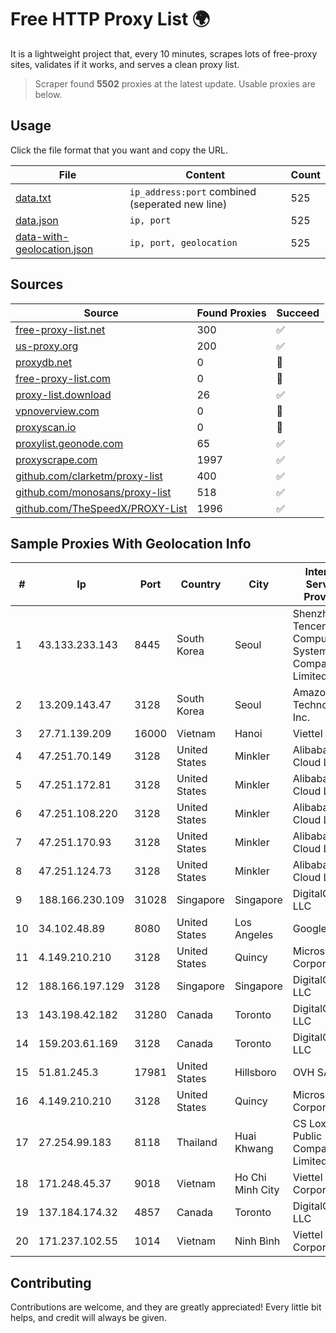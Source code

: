 
# Free HTTP Proxy List 🌍

It is a lightweight project that, every 10 minutes, scrapes lots of free-proxy sites, validates if it works, and serves a clean proxy list.


> Scraper found **5502** proxies at the latest update. Usable proxies are below.

## Usage

Click the file format that you want and copy the URL.


|File|Content|Count|
|----|-------|-----|
|[data.txt](https://raw.githubusercontent.com/themiralay/Proxy-List-World/master/data.txt)|`ip_address:port` combined (seperated new line)|525|
|[data.json](https://raw.githubusercontent.com/themiralay/Proxy-List-World/master/data.json)|`ip, port`|525|
|[data-with-geolocation.json](https://raw.githubusercontent.com/themiralay/Proxy-List-World/master/data-with-geolocation.json)|`ip, port, geolocation`|525|

## Sources

|Source|Found Proxies|Succeed|
|------|-------------|-------|
|[free-proxy-list.net](https://free-proxy-list.net)|300|✅|
|[us-proxy.org](https://www.us-proxy.org)|200|✅|
|[proxydb.net](http://proxydb.net)|0|🚫|
|[free-proxy-list.com](https://free-proxy-list.com/?page=&port=&type%5B%5D=http&type%5B%5D=https&up_time=0&search=Search)|0|🚫|
|[proxy-list.download](https://www.proxy-list.download/HTTP)|26|✅|
|[vpnoverview.com](https://vpnoverview.com/privacy/anonymous-browsing/free-proxy-servers)|0|🚫|
|[proxyscan.io](https://www.proxyscan.io)|0|🚫|
|[proxylist.geonode.com](https://proxylist.geonode.com/api/proxy-list?limit=300&page=1&sort_by=lastChecked&sort_type=desc&protocols=http,https)|65|✅|
|[proxyscrape.com](https://api.proxyscrape.com/v2/?request=displayproxies&protocol=http&timeout=10000&country=all&ssl=all&anonymity=all)|1997|✅|
|[github.com/clarketm/proxy-list](https://raw.githubusercontent.com/clarketm/proxy-list/master/proxy-list-raw.txt)|400|✅|
|[github.com/monosans/proxy-list](https://raw.githubusercontent.com/monosans/proxy-list/main/proxies/http.txt)|518|✅|
|[github.com/TheSpeedX/PROXY-List](https://raw.githubusercontent.com/TheSpeedX/PROXY-List/master/http.txt)|1996|✅|


## Sample Proxies With Geolocation Info

|#|Ip|Port|Country|City|Internet Service Provider|
|-|--|----|-------|----|-------------------------|
|1|43.133.233.143|8445|South Korea|Seoul|Shenzhen Tencent Computer Systems Company Limited|
|2|13.209.143.47|3128|South Korea|Seoul|Amazon Technologies Inc.|
|3|27.71.139.209|16000|Vietnam|Hanoi|Viettel Group|
|4|47.251.70.149|3128|United States|Minkler|Alibaba Cloud LLC|
|5|47.251.172.81|3128|United States|Minkler|Alibaba Cloud LLC|
|6|47.251.108.220|3128|United States|Minkler|Alibaba Cloud LLC|
|7|47.251.170.93|3128|United States|Minkler|Alibaba Cloud LLC|
|8|47.251.124.73|3128|United States|Minkler|Alibaba Cloud LLC|
|9|188.166.230.109|31028|Singapore|Singapore|DigitalOcean, LLC|
|10|34.102.48.89|8080|United States|Los Angeles|Google LLC|
|11|4.149.210.210|3128|United States|Quincy|Microsoft Corporation|
|12|188.166.197.129|3128|Singapore|Singapore|DigitalOcean, LLC|
|13|143.198.42.182|31280|Canada|Toronto|DigitalOcean, LLC|
|14|159.203.61.169|3128|Canada|Toronto|DigitalOcean, LLC|
|15|51.81.245.3|17981|United States|Hillsboro|OVH SAS|
|16|4.149.210.210|3128|United States|Quincy|Microsoft Corporation|
|17|27.254.99.183|8118|Thailand|Huai Khwang|CS Loxinfo Public Company Limited|
|18|171.248.45.37|9018|Vietnam|Ho Chi Minh City|Viettel Corporation|
|19|137.184.174.32|4857|Canada|Toronto|DigitalOcean, LLC|
|20|171.237.102.55|1014|Vietnam|Ninh Bình|Viettel Corporation|



## Contributing

Contributions are welcome, and they are greatly appreciated! Every
little bit helps, and credit will always be given.

